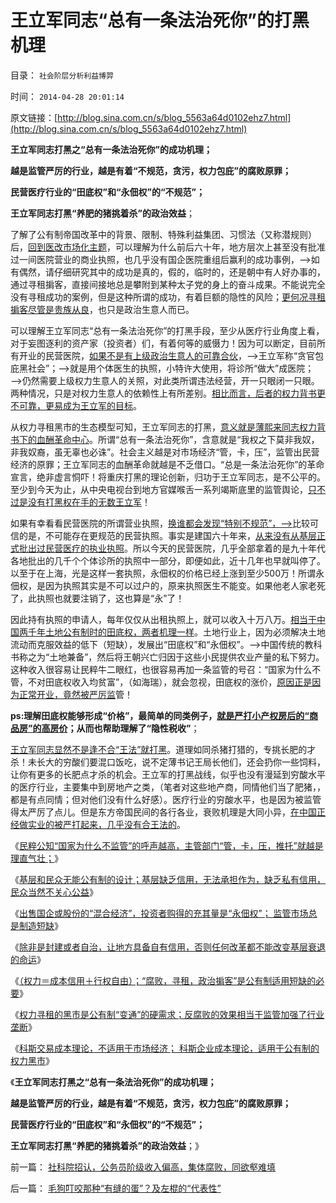 # 王立军同志“总有一条法治死你”的打黑机理

目录： `社会阶层分析利益博羿` 

时间： `2014-04-28 20:01:14` 

原文链接：[http://blog.sina.com.cn/s/blog_5563a64d0102ehz7.html](http://blog.sina.com.cn/s/blog_5563a64d0102ehz7.html)

**王立军同志打黑之“总有一条法治死你”的成功机理；**

**越是监管严厉的行业，越是有着“不规范，贪污，权力包庇”的腐败原罪；**

**民营医疗行业的“田底权”和“永佃权”的“不规范”；**

**王立军同志打黑“养肥的猪挑着杀”的政治效益**；

了解了公有制帝国改革中的背景、限制、特殊利益集团、习惯法（又称潜规则）后，[回到医改市场化主题](../../../2014/4/10/“取消非公医疗机构的价格管制”是医改以来最好的消息.md)，可以理解为什么前后六十年，地方层次上甚至没有批准过一间医院营业的商业执照，也几乎没有国企医院重组后赢利的成功事例，——>如有偶然，请仔细研究其中的成功是真的，假的，临时的，还是朝中有人好办事的，通过寻租掮客，直接间接地总是攀附到某种太子党的身上的奋斗成果。不能说完全没有寻租成功的案例，但是这种所谓的成功，有着巨额的隐性的风险；[更何况寻租掮客尽管是贵族从良](../../../2014/4/22/封建主义的改革路线，贵族从良的寻租掮客.md)，也只是政治生意人而已。

可以理解王立军同志“总有一条法治死你”的打黑手段，至少从医疗行业角度上看，对于妄图逐利的资产家（投资者）们，有着何等的威慑力！因为可以断定，目前所有开业的民营医院，[如果不是有上级政治生意人的可靠合伙](../../../2014/4/27/科斯交易成本理论，不适用于市场经济，适用权力寻租的黑市.md)，——>王立军称“贪官包庇黑社会”；——>就是用个体医生的执照，小特许大使用，将诊所“做大”成医院；——>仍然需要上级权力生意人的关照，对此类所谓违法经营，开一只眼闭一只眼。两种情况，只是对权力生意人的依赖性上有所差别。[相比而言，后者的权力背书更不可靠，更易成为王立军的目标](../../../2009/9/17/老百姓，巨款，仇富，弱肉强食，垄断和黑社会.md)。

从权力寻租黑市的生态模型可知，王立军同志的打黑，[意义就是薄熙来同志权力背书下的血酬革命中心](../../../2014/4/25/权力寻租黑市服务，权力股份的必要性.md)。所谓“总有一条法治死你”，含意就是“我权之下莫非我奴，非我奴裔，虽无辜也必诛”。社会主义越是对市场经济“管，卡，压”，监管出民营经济的原罪；王立军同志的血酬革命就越是不乏借口。“总是一条法治死你”的革命宣言，绝非虚言恫吓！将重庆打黑的理论创新，归功于王立军同志，是不公平的。至少到今天为止，从中央电视台到地方官媒喉舌一系列竭斯底里的监管舆论，[只不过是没有打黑权在手的无数王立军](../../../2009/10/11/可以定制的打黑.md)！

如果有幸看看民营医院的所谓营业执照，[换谁都会发现“特别不规范”，——>](../../../2014/4/17/政府监管的宁左勿右的儿戏.md)比较可信的是，不可能存在更规范的民营执照。事实是建国六十年来，[从来没有从基层正式批出过民营医疗的执业执照](../../../2014/4/19/公有制基层无能，封建或自治的必要性.md)。所以今天的民营医院，几乎全部拿着的是九十年代各地批出的几千个个体诊所的执照中一部分，即便如此，近十几年也早就叫停了。以至于在上海，光是这样一套执照，永佃权的价格已经上涨到至少500万！所谓永佃权，是因为执照其实是不可以过户的，原来执照医生不能变。如果他老人家老死了，此执照也就要注销了，这也算是“永”了！

因此持有执照的申请人，每年仅仅从出租执照上，就可以收入十万八万。[相当于中国两千年土地公有制时的田底权，两者机理一样](../../../2014/4/21/卖国企或股份，出售的只是“永佃权”的一部分；.md)。土地行业上，因为必须解决土地流动而克服效益的低下（短缺），发展出“田底权”和“永佃权”。——>中国传统的教科书称之为“土地兼备”，然后将王朝兴亡归因于这些小民提供农业产量的私下努力。这种收入很容易让民粹牛二眼红，也很容易再加一条监管的号召：“国家为什么不管，不对田底权收入均贫富”，（如海瑞），就会忽视，田底权的涨价，[原因正是因为正常开业，竟然被严厉监](../../../2014/4/23/权力的结构，寻租黑市中的血酬，城管，奸商和售后服务.md)管！

**ps:理解田底权能够形成“价格”，最简单的同类例子，[就是严打小产权房后的“商品房”的高房价](../../../2014/1/8/小产权房是私有产权，已经终结了高房价所有合法理由.md)；从而也帮助理解了“隐性税收”**；

[王立军同志显然不是逢不合“王法”就打黑](../../../2012/7/5/赵高新政，黑社会／打黑是恶性循环的政治炒作.md)。道理如同杀猪打猎的，专挑长肥的才杀！未长大的穷酸们要混口饭吃，说不定薄书记王局长他们，还会扔你一些饲料，让你有更多的长肥点才杀的机会。王立军的打黑战线，似乎也没有漫延到穷酸水平的医疗行业，主要集中到房地产之类，（笔者对这些地产商，同情他们当了肥猪，，都是有点同情；但对他们没有什么好感）。医疗行业的穷酸水平，也是因为被监管得太严厉了点儿。但是东方帝国民间的各行各业，衰败机理是大同小异，[在中国正经做实业的被严打起来，几乎没有合王法的](../../../2010/10/2/黄光裕先生嫌14年判得太少了，买多点！不缺钱！.md)。

《[民粹公知“国家为什么不监管”的呼声越高，主管部门“管，卡，压，推托”就越是理直气壮；](../../../2014/4/17/政府监管的宁左勿右的儿戏.md)》

《[基层和民众无能公有制的设计；基层缺乏信用，无法承担作为，缺乏私有信用，民众当然不关心公益](../../../2014/4/19/公有制基层无能，封建或自治的必要性.md)》

《[出售国企或股份的“混合经济”，投资者购得的充其量是“永佃权”；
监管市场总是制造短缺](../../../2014/4/21/卖国企或股份，出售的只是“永佃权”的一部分；.md)》

《[除非是封建或者自治，让地方具备自有信用，否则任何改革都不能改变基层衰退的命运](../../../2014/4/22/封建主义的改革路线，贵族从良的寻租掮客.md)》

《[（权力＝成本信用＋行权自由）；“腐败，寻租，政治掮客”是公有制适用短缺的必要](../../../2014/4/23/权力的结构，寻租黑市中的血酬，城管，奸商和售后服务.md)》

《[权力寻租的黑市是公有制“变通”的硬需求；反腐败的效果相当于监管加强了行业垄断](../../../2014/4/25/权力寻租黑市服务，权力股份的必要性.md)》

《[科斯交易成本理论，不适用于市场经济；
科斯企业成本理论，适用于公有制的权力黑市](../../../2014/4/27/科斯交易成本理论，不适用于市场经济，适用权力寻租的黑市.md)》

《**王立军同志打黑之“总有一条法治死你”的成功机理；**

**越是监管严厉的行业，越是有着“不规范，贪污，权力包庇”的腐败原罪；**

**民营医疗行业的“田底权”和“永佃权”的“不规范”；**

**王立军同志打黑“养肥的猪挑着杀”的政治效益**；》

前一篇： [社科院招认，公务员阶级收入偏高，集体腐败，同欲壑难填](../../../2014/4/30/社科院招认，公务员阶级收入偏高，集体腐败，同欲壑难填.md)

后一篇： [毛狗叮咬那种“有缝的蛋”？及左棍的“代表性”](../../../2014/4/27/毛狗叮咬那种“有缝的蛋”？及左棍的“代表性”.md)

